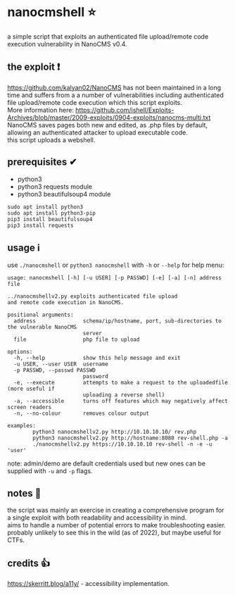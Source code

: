 # nanocmshell ⭐
a simple script that exploits an authenticated file upload/remote code execution vulnerability in NanoCMS v0.4.  

## the exploit ❗
https://github.com/kalyan02/NanoCMS has not been maintained in a long time and suffers from a a number of vulnerabilities including authenticated file upload/remote code execution which this script exploits.  
More information here: https://github.com/ishell/Exploits-Archives/blob/master/2009-exploits/0904-exploits/nanocms-multi.txt  
NanoCMS saves pages both new and edited, as .php files by default, allowing an authenticated attacker to upload executable code.  
this script uploads a webshell.

## prerequisites ✔
* python3
* python3 requests module
* python3 beautifulsoup4 module
```
sudo apt install python3
sudo apt install python3-pip
pip3 install beautifulsoup4
pip3 install requests
```

## usage ℹ
use `./nanocmshell` or `python3 nanocmshell` with `-h` or `--help` for help menu:
```
usage: nanocmshell [-h] [-u USER] [-p PASSWD] [-e] [-a] [-n] address file

../nanocmshellv2.py exploits authenticated file upload
and remote code execution in NanoCMS.

positional arguments:
  address               schema/ip/hostname, port, sub-directories to the vulnerable NanoCMS
                        server
  file                  php file to upload

options:
  -h, --help            show this help message and exit
  -u USER, --user USER  username
  -p PASSWD, --passwd PASSWD
                        password
  -e, --execute         attempts to make a request to the uploadedfile (more useful if
                        uploading a reverse shell)
  -a, --accessible      turns off features which may negatively affect screen readers
  -n, --no-colour       removes colour output

examples:
        python3 nanocmshellv2.py http://10.10.10.10/ rev.php
        python3 nanocmshellv2.py http://hostname:8080 rev-shell.php -a
        ./nanocmshellv2.py https://10.10.10.10 rev-shell -n -e -u 'user'
```
note: admin/demo are default credentials used but new ones can be supplied with `-u` and `-p` flags.

## notes 📝
the script was mainly an exercise in creating a comprehensive program for a single exploit with both readability and accessibility in mind.  
aims to handle a number of potential errors to make troubleshooting easier.  
probably unlikely to see this in the wild (as of 2022), but maybe useful for CTFs.

## credits 👍
https://skerritt.blog/a11y/ - accessibility implementation.
